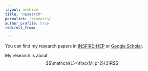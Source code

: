 ```yaml
---
layout: archive
title: "Research"
permalink: /research/
author_profile: true
redirect_from:

---
```

You can find my research papers in [INSPIRE-HEP](https://inspirehep.net/authors/1512636) or [Google Scholar](https://scholar.google.com/citations?user=YTBV9l4AAAAJ&hl=en).


My research is about $$\mathcal{L}=\frac{M_p^2}{2}R$$
